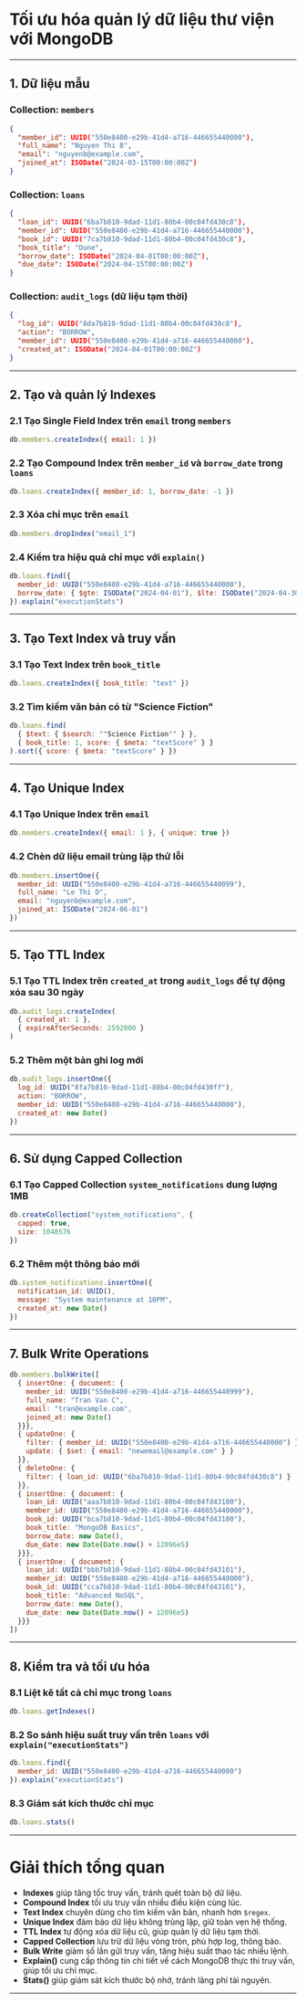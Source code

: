 
# Tối ưu hóa quản lý dữ liệu thư viện với MongoDB

---

## 1. Dữ liệu mẫu

### Collection: `members`
```json
{
  "member_id": UUID("550e8400-e29b-41d4-a716-446655440000"),
  "full_name": "Nguyen Thi B",
  "email": "nguyenb@example.com",
  "joined_at": ISODate("2024-03-15T00:00:00Z")
}
```

### Collection: `loans`
```json
{
  "loan_id": UUID("6ba7b810-9dad-11d1-80b4-00c04fd430c8"),
  "member_id": UUID("550e8400-e29b-41d4-a716-446655440000"),
  "book_id": UUID("7ca7b810-9dad-11d1-80b4-00c04fd430c8"),
  "book_title": "Dune",
  "borrow_date": ISODate("2024-04-01T00:00:00Z"),
  "due_date": ISODate("2024-04-15T00:00:00Z")
}
```

### Collection: `audit_logs` (dữ liệu tạm thời)
```json
{
  "log_id": UUID("8da7b810-9dad-11d1-80b4-00c04fd430c8"),
  "action": "BORROW",
  "member_id": UUID("550e8400-e29b-41d4-a716-446655440000"),
  "created_at": ISODate("2024-04-01T00:00:00Z")
}
```

---

## 2. Tạo và quản lý Indexes

### 2.1 Tạo Single Field Index trên `email` trong `members`
```js
db.members.createIndex({ email: 1 })
```

### 2.2 Tạo Compound Index trên `member_id` và `borrow_date` trong `loans`
```js
db.loans.createIndex({ member_id: 1, borrow_date: -1 })
```

### 2.3 Xóa chỉ mục trên `email`
```js
db.members.dropIndex("email_1")
```

### 2.4 Kiểm tra hiệu quả chỉ mục với `explain()`
```js
db.loans.find({
  member_id: UUID("550e8400-e29b-41d4-a716-446655440000"),
  borrow_date: { $gte: ISODate("2024-04-01"), $lte: ISODate("2024-04-30") }
}).explain("executionStats")
```

---

## 3. Tạo Text Index và truy vấn

### 3.1 Tạo Text Index trên `book_title`
```js
db.loans.createIndex({ book_title: "text" })
```

### 3.2 Tìm kiếm văn bản có từ "Science Fiction"
```js
db.loans.find(
  { $text: { $search: ""Science Fiction"" } },
  { book_title: 1, score: { $meta: "textScore" } }
).sort({ score: { $meta: "textScore" } })
```

---

## 4. Tạo Unique Index

### 4.1 Tạo Unique Index trên `email`
```js
db.members.createIndex({ email: 1 }, { unique: true })
```

### 4.2 Chèn dữ liệu email trùng lặp thử lỗi
```js
db.members.insertOne({
  member_id: UUID("550e8400-e29b-41d4-a716-446655440099"),
  full_name: "Le Thi D",
  email: "nguyenb@example.com",
  joined_at: ISODate("2024-06-01")
})
```

---

## 5. Tạo TTL Index

### 5.1 Tạo TTL Index trên `created_at` trong `audit_logs` để tự động xóa sau 30 ngày
```js
db.audit_logs.createIndex(
  { created_at: 1 },
  { expireAfterSeconds: 2592000 }
)
```

### 5.2 Thêm một bản ghi log mới
```js
db.audit_logs.insertOne({
  log_id: UUID("8fa7b810-9dad-11d1-80b4-00c04fd430ff"),
  action: "BORROW",
  member_id: UUID("550e8400-e29b-41d4-a716-446655440000"),
  created_at: new Date()
})
```

---

## 6. Sử dụng Capped Collection

### 6.1 Tạo Capped Collection `system_notifications` dung lượng 1MB
```js
db.createCollection("system_notifications", {
  capped: true,
  size: 1048576
})
```

### 6.2 Thêm một thông báo mới
```js
db.system_notifications.insertOne({
  notification_id: UUID(),
  message: "System maintenance at 10PM",
  created_at: new Date()
})
```

---

## 7. Bulk Write Operations

```js
db.members.bulkWrite([
  { insertOne: { document: {
    member_id: UUID("550e8400-e29b-41d4-a716-446655440999"),
    full_name: "Tran Van C",
    email: "tran@example.com",
    joined_at: new Date()
  }}},
  { updateOne: {
    filter: { member_id: UUID("550e8400-e29b-41d4-a716-446655440000") },
    update: { $set: { email: "newemail@example.com" } }
  }},
  { deleteOne: {
    filter: { loan_id: UUID("6ba7b810-9dad-11d1-80b4-00c04fd430c8") }
  }},
  { insertOne: { document: {
    loan_id: UUID("aaa7b810-9dad-11d1-80b4-00c04fd43100"),
    member_id: UUID("550e8400-e29b-41d4-a716-446655440000"),
    book_id: UUID("bca7b810-9dad-11d1-80b4-00c04fd43100"),
    book_title: "MongoDB Basics",
    borrow_date: new Date(),
    due_date: new Date(Date.now() + 12096e5)
  }}},
  { insertOne: { document: {
    loan_id: UUID("bbb7b810-9dad-11d1-80b4-00c04fd43101"),
    member_id: UUID("550e8400-e29b-41d4-a716-446655440000"),
    book_id: UUID("cca7b810-9dad-11d1-80b4-00c04fd43101"),
    book_title: "Advanced NoSQL",
    borrow_date: new Date(),
    due_date: new Date(Date.now() + 12096e5)
  }}}
])
```

---

## 8. Kiểm tra và tối ưu hóa

### 8.1 Liệt kê tất cả chỉ mục trong `loans`
```js
db.loans.getIndexes()
```

### 8.2 So sánh hiệu suất truy vấn trên `loans` với `explain("executionStats")`
```js
db.loans.find({
  member_id: UUID("550e8400-e29b-41d4-a716-446655440000")
}).explain("executionStats")
```

### 8.3 Giám sát kích thước chỉ mục
```js
db.loans.stats()
```

---

# Giải thích tổng quan

- **Indexes** giúp tăng tốc truy vấn, tránh quét toàn bộ dữ liệu.
- **Compound Index** tối ưu truy vấn nhiều điều kiện cùng lúc.
- **Text Index** chuyên dùng cho tìm kiếm văn bản, nhanh hơn `$regex`.
- **Unique Index** đảm bảo dữ liệu không trùng lặp, giữ toàn vẹn hệ thống.
- **TTL Index** tự động xóa dữ liệu cũ, giúp quản lý dữ liệu tạm thời.
- **Capped Collection** lưu trữ dữ liệu vòng tròn, phù hợp log, thông báo.
- **Bulk Write** giảm số lần gửi truy vấn, tăng hiệu suất thao tác nhiều lệnh.
- **Explain()** cung cấp thông tin chi tiết về cách MongoDB thực thi truy vấn, giúp tối ưu chỉ mục.
- **Stats()** giúp giám sát kích thước bộ nhớ, tránh lãng phí tài nguyên.

---

